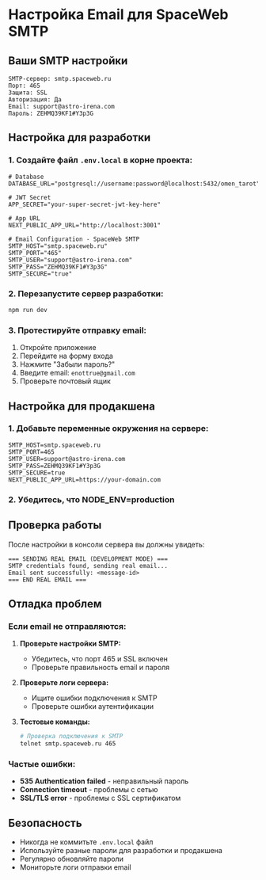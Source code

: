 # Настройка Email для SpaceWeb SMTP

## Ваши SMTP настройки

```
SMTP-сервер: smtp.spaceweb.ru
Порт: 465
Защита: SSL
Авторизация: Да
Email: support@astro-irena.com
Пароль: ZEHMQ39KF1#Y3p3G
```

## Настройка для разработки

### 1. Создайте файл `.env.local` в корне проекта:

```env
# Database
DATABASE_URL="postgresql://username:password@localhost:5432/omen_tarot"

# JWT Secret
APP_SECRET="your-super-secret-jwt-key-here"

# App URL
NEXT_PUBLIC_APP_URL="http://localhost:3001"

# Email Configuration - SpaceWeb SMTP
SMTP_HOST="smtp.spaceweb.ru"
SMTP_PORT="465"
SMTP_USER="support@astro-irena.com"
SMTP_PASS="ZEHMQ39KF1#Y3p3G"
SMTP_SECURE="true"
```

### 2. Перезапустите сервер разработки:

```bash
npm run dev
```

### 3. Протестируйте отправку email:

1. Откройте приложение
2. Перейдите на форму входа
3. Нажмите "Забыли пароль?"
4. Введите email: `enottrue@gmail.com`
5. Проверьте почтовый ящик

## Настройка для продакшена

### 1. Добавьте переменные окружения на сервере:

```env
SMTP_HOST=smtp.spaceweb.ru
SMTP_PORT=465
SMTP_USER=support@astro-irena.com
SMTP_PASS=ZEHMQ39KF1#Y3p3G
SMTP_SECURE=true
NEXT_PUBLIC_APP_URL=https://your-domain.com
```

### 2. Убедитесь, что NODE_ENV=production

## Проверка работы

После настройки в консоли сервера вы должны увидеть:

```
=== SENDING REAL EMAIL (DEVELOPMENT MODE) ===
SMTP credentials found, sending real email...
Email sent successfully: <message-id>
=== END REAL EMAIL ===
```

## Отладка проблем

### Если email не отправляются:

1. **Проверьте настройки SMTP:**
   - Убедитесь, что порт 465 и SSL включен
   - Проверьте правильность email и пароля

2. **Проверьте логи сервера:**
   - Ищите ошибки подключения к SMTP
   - Проверьте ошибки аутентификации

3. **Тестовые команды:**
   ```bash
   # Проверка подключения к SMTP
   telnet smtp.spaceweb.ru 465
   ```

### Частые ошибки:

- **535 Authentication failed** - неправильный пароль
- **Connection timeout** - проблемы с сетью
- **SSL/TLS error** - проблемы с SSL сертификатом

## Безопасность

- Никогда не коммитьте `.env.local` файл
- Используйте разные пароли для разработки и продакшена
- Регулярно обновляйте пароли
- Мониторьте логи отправки email 